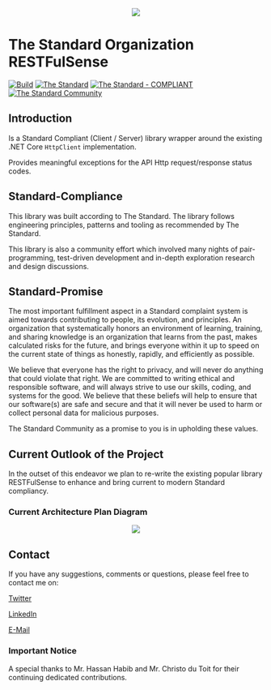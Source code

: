 
<p align="center">
  <img src="../Resources/Image/rs_git_logo.png">
</p>

# The Standard Organization RESTFulSense

[![Build](https://github.com/The-Standard-Organization/STX.REST.RESTFulSense/actions/workflows/build.yml/badge.svg)](https://github.com/The-Standard-Organization/STX.REST.RESTFulSense/actions/workflows/build.yml)
[![The Standard](https://img.shields.io/github/v/release/hassanhabib/The-Standard?filter=v2.10.0&style=default&label=Standard%20Version&color=2ea44f)](https://github.com/hassanhabib/The-Standard)
[![The Standard - COMPLIANT](https://img.shields.io/badge/The_Standard-COMPLIANT-2ea44f)](https://github.com/hassanhabib/The-Standard)
[![The Standard Community](https://img.shields.io/discord/934130100008538142?color=%237289da&label=The%20Standard%20Community&logo=Discord)](https://discord.gg/vdPZ7hS52X)

## Introduction
Is a Standard Compliant (Client / Server) library wrapper around the existing .NET Core `HttpClient` implementation.

Provides meaningful exceptions for the API Http request/response status codes.

## Standard-Compliance
This library was built according to The Standard. The library follows engineering principles, patterns and tooling as recommended by The Standard.

This library is also a community effort which involved many nights of pair-programming, test-driven development and in-depth exploration research and design discussions.

## Standard-Promise
The most important fulfillment aspect in a Standard complaint system is aimed towards contributing to people, its evolution, and principles.
An organization that systematically honors an environment of learning, training, and sharing knowledge is an organization that learns from the past, makes calculated risks for the future, 
and brings everyone within it up to speed on the current state of things as honestly, rapidly, and efficiently as possible. 
 
We believe that everyone has the right to privacy, and will never do anything that could violate that right.
We are committed to writing ethical and responsible software, and will always strive to use our skills, coding, and systems for the good.
We believe that these beliefs will help to ensure that our software(s) are safe and secure and that it will never be used to harm or collect personal data for malicious purposes.
 
The Standard Community as a promise to you is in upholding these values.

## Current Outlook of the Project
In the outset of this endeavor we plan to re-write the existing popular library RESTFulSense to enhance and bring current to modern Standard compliancy. 

### Current Architecture Plan Diagram

<p align="center">
  <img src="../Resources/Diagram/stx-rs.drawio.png">
</p>

## Contact

If you have any suggestions, comments or questions, please feel free to contact me on:

[Twitter](https://twitter.com/hassanrezkhabib)

[LinkedIn](https://www.linkedin.com/in/hassanrezkhabib/)

[E-Mail](mailto:hassanhabib@live.com)

### Important Notice
A special thanks to Mr. Hassan Habib and Mr. Christo du Toit for their continuing dedicated contributions.